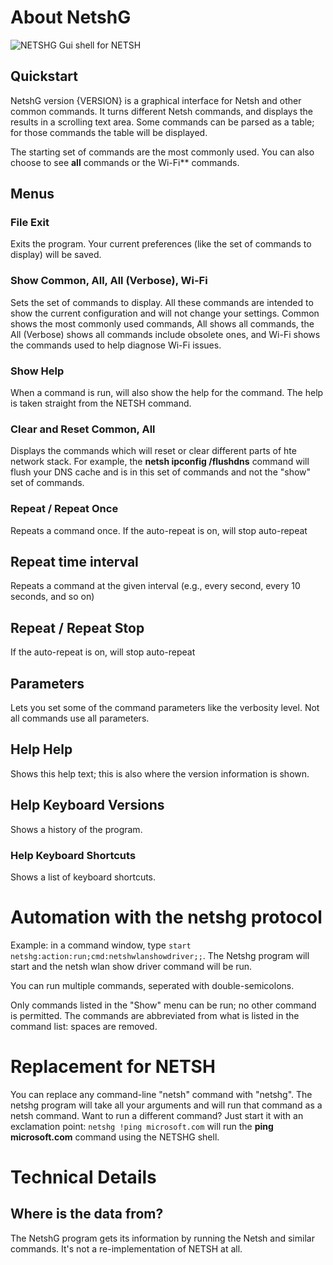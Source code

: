 ﻿# About NetshG

![NETSHG Gui shell for NETSH](Assets/HelpImages/Netshg_interface_example.png)

## Quickstart
NetshG version {VERSION} is a graphical interface for Netsh and other common commands. It turns different Netsh commands, and displays the results in a scrolling text area. Some commands can be parsed as a table; for those commands the table will be displayed.

The starting set of commands are the most commonly used. You can also choose to see **all** commands or the Wi-Fi** commands.

## Menus
### File Exit
Exits the program. Your current preferences (like the set of commands
to display) will be saved.

### Show Common, All, All (Verbose), Wi-Fi
Sets the set of commands to display. All these commands are intended to show the current configuration and will not change your settings. Common shows the most commonly used commands, All shows all commands, the All (Verbose) shows all commands include obsolete ones, and Wi-Fi shows the commands used to help diagnose Wi-Fi issues.

### Show Help
When a command is run, will also show the help for the command. The help is taken straight from the NETSH command.

### Clear and Reset Common, All

Displays the commands which will reset or clear different parts of hte network stack. For example, the **netsh ipconfig /flushdns** command will flush your DNS cache and is in this set of commands and not the "show" set of commands.

### Repeat / Repeat Once
Repeats a command once. If the auto-repeat is on, will stop auto-repeat

## Repeat time interval

Repeats a command at the given interval (e.g., every second, every 10 seconds, and so on)

## Repeat / Repeat Stop

If the auto-repeat is on, will stop auto-repeat

## Parameters
Lets you set some of the command parameters like the verbosity level. Not all commands use all parameters.

## Help Help
Shows this help text; this is also where the version information is shown.

## Help Keyboard Versions
Shows a history of the program.

### Help Keyboard Shortcuts
Shows a list of keyboard shortcuts.

# Automation with the **netshg** protocol

Example: in a command window, type ```start netshg:action:run;cmd:netshwlanshowdriver;;```. The Netshg program will start and the netsh wlan show driver command will be run.

You can run multiple commands, seperated with double-semicolons.

Only commands listed in the "Show" menu can be run; no other command is permitted. The commands are abbreviated from what is listed in the command list: spaces are removed.

# Replacement for NETSH

You can replace any command-line "netsh" command with "netshg". The netshg program will take all your arguments and will run that command as a netsh command. Want to run a different command? Just start it with an exclamation point: ```netshg !ping microsoft.com``` will run the **ping microsoft.com** command using the NETSHG shell.

# Technical Details
## Where is the data from?
The NetshG program gets its information by running the Netsh and similar commands. It's not a re-implementation of NETSH at all.


